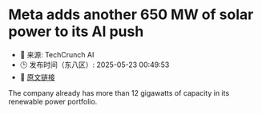 # Meta adds another 650 MW of solar power to its AI push
- 📅 来源: TechCrunch AI
- 🕒 发布时间（东八区）: 2025-05-23 00:49:53
- 🔗 [原文链接](https://techcrunch.com/2025/05/22/meta-adds-another-650-mw-of-solar-power-to-its-ai-push/)

The company already has more than 12 gigawatts of capacity in its renewable power portfolio.